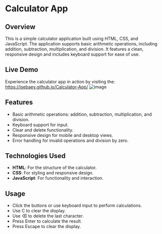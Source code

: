 # Calculator App

## Overview
This is a simple calculator application built using HTML, CSS, and JavaScript. The application supports basic arithmetic operations, including addition, subtraction, multiplication, and division. It features a clean, responsive design and includes keyboard support for ease of use.
## Live Demo
Experience the calculator app in action by visiting the: https://isebaey.github.io/Calculator-App/
![image](https://github.com/user-attachments/assets/4b93d28f-715c-47d4-9757-db519c14ed10)

## Features
- Basic arithmetic operations: addition, subtraction, multiplication, and division.
- Keyboard support for input.
- Clear and delete functionality.
- Responsive design for mobile and desktop views.
- Error handling for invalid operations and division by zero.

## Technologies Used
- **HTML**: For the structure of the calculator.
- **CSS**: For styling and responsive design.
- **JavaScript**: For functionality and interaction.

## Usage
- Click the buttons or use keyboard input to perform calculations.
- Use C to clear the display.
- Use ⌫ to delete the last character.
- Press Enter to calculate the result.
- Press Escape to clear the display.
